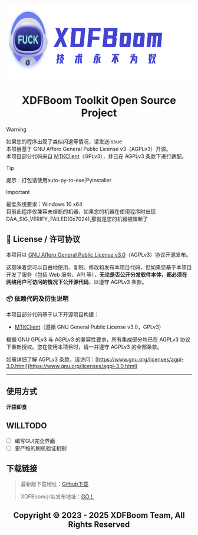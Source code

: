 <div align="center">
<a><img src="./logo_light_theme.png" width="800" height="200" alt="XDFBoom Toolkit Open Source Project"></a>

# XDFBoom Toolkit Open Source Project
</div>

> [!WARNING]
> 如果您的程序出现了类似闪退等情况，请发送issue<br>
> 本项目基于 GNU Affero General Public License v3（AGPLv3）开源。<br>
> 本项目部分代码来自 [MTKClient](https://github.com/bkerler/mtkclient)（GPLv3），并已在 AGPLv3 条款下进行适配。

> [!TIP]
> 提示：打包请使用auto-py-to-exe|PyInstaller

> [!IMPORTANT]  
> 最低系统要求：Windows 10 x64<br>
> 目前此程序仅兼容未熔断的机器，如果您的机器在使用程序时出现DAA_SIG_VERIFY_FAILED(0x7024),那就是您的机器被熔断了

## 📄 License / 许可协议

本项目以 [GNU Affero General Public License v3.0](https://www.gnu.org/licenses/agpl-3.0.html)（AGPLv3）协议开源发布。

这意味着您可以自由地使用、复制、修改和发布本项目代码，但如果您基于本项目开发了服务（包括 Web 服务、API 等），**无论是否公开分发软件本体，都必须在网络用户可访问的情况下公开源代码**，以遵守 AGPLv3 条款。

### 📦 依赖代码及衍生说明

本项目部分代码基于以下开源项目构建：

- [MTKClient](https://github.com/bkerler/mtkclient)（遵循 GNU General Public License v3.0，GPLv3）

根据 GNU GPLv3 与 AGPLv3 的兼容性要求，所有集成部分均已在 AGPLv3 协议下重新授权。您在使用本项目时，请一并遵守 AGPLv3 的全部条款。

如需详细了解 AGPLv3 条款，请访问：[https://www.gnu.org/licenses/agpl-3.0.html](https://www.gnu.org/licenses/agpl-3.0.html)

---


## 使用方式

**开袋即食**

## WILLTODO
- [ ] 编写GUI完全界面
- [ ] 更严格的刷机验证机制

## 下载链接
> 最新版下载地址：[Github下载](https://github.com/Folralorwns/XDFBoom_Toolkit/releases)
>
> XDFBoom小站发布地址：[GO！](https://blog.xdfboom.com)
<div align="center">

## Copyright © 2023 - 2025 XDFBoom Team, All Rights Reserved
</div>